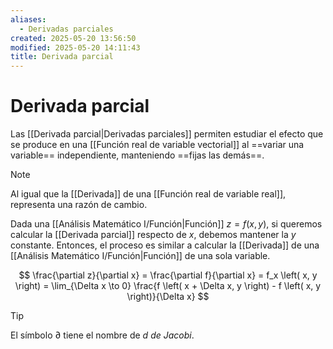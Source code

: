 ```yaml
---
aliases:
  - Derivadas parciales
created: 2025-05-20 13:56:50
modified: 2025-05-20 14:11:43
title: Derivada parcial
---
```


# Derivada parcial

Las [[Derivada parcial|Derivadas parciales]] permiten estudiar el efecto que se produce en una [[Función real de variable vectorial]] al ==variar una variable== independiente, manteniendo ==fijas las demás==.

> [!note]
> Al igual que la [[Derivada]] de una [[Función real de variable real]], representa una razón de cambio.

Dada una [[Análisis Matemático I/Función|Función]] $z = f(x, y)$, si queremos calcular la [[Derivada parcial]] respecto de $x$, debemos mantener la $y$ constante. Entonces, el proceso es similar a calcular la [[Derivada]] de una [[Análisis Matemático I/Función|Función]] de una sola variable.

$$
\frac{\partial z}{\partial x} =
\frac{\partial f}{\partial x} =
f_x \left( x, y \right) =
\lim_{\Delta x \to 0} \frac{f \left( x + \Delta x, y \right) - f \left( x, y \right)}{\Delta x}
$$

> [!tip]
> El símbolo $\partial$ tiene el nombre de *d de Jacobi*.
